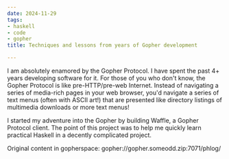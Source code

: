 ```yaml
---
date: 2024-11-29
tags:
- haskell
- code
- gopher
title: Techniques and lessons from years of Gopher development

---
```



I am absolutely enamored by the Gopher Protocol. I have spent the past 4+ years developing software for it. For those of you who don't know, the Gopher Protocol is like pre-HTTP/pre-web Internet. Instead of navigating a series of media-rich pages in your web browser, you'd navigate a series of text menus (often with ASCII art!) that are presented like directory listings of multimedia downloads or more text menus!

I started my adventure into the Gopher by building Waffle, a Gopher Protocol client. The point of this project was to help me quickly learn practical Haskell in a decently complicated project.

Original content in gopherspace: gopher://gopher.someodd.zip:7071/phlog/

